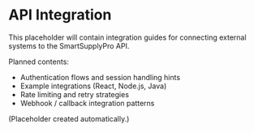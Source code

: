 # API Integration

This placeholder will contain integration guides for connecting external systems to the SmartSupplyPro API.

Planned contents:

- Authentication flows and session handling hints
- Example integrations (React, Node.js, Java)
- Rate limiting and retry strategies
- Webhook / callback integration patterns

(Placeholder created automatically.)

